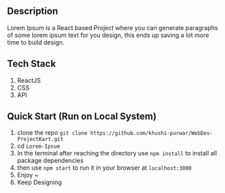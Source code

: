 ## Description
Lorem Ipsum is a React based Project where you can generate paragraphs of some lorem ipsum text for you design, this ends up saving a lot more time to build design.

## Tech Stack

1. ReactJS
2. CSS
3. API

## Quick Start (Run on Local System)
1. clone the repo `git clone https://github.com/khushi-purwar/WebDev-ProjectKart.git `
2. cd `Lorem-Ipsum`
3. In the terminal after reaching the directory use `npm install` to install all package dependencies
4. then use `npm start` to run it in your browser at `localhost:3000`
5. Enjoy ~
6. Keep Designing 
